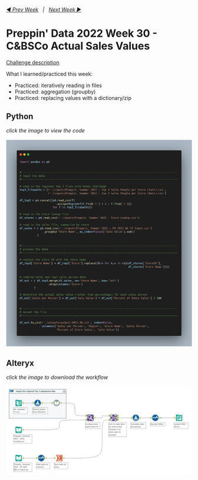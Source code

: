 <h6><a href="..\preppin-data-2022-29\README.md">◀  Prev Week</a>&nbsp;&nbsp;&nbsp;|&nbsp;&nbsp;&nbsp;<a href="..\preppin-data-2022-31\README.md">Next Week  ▶</a></h6>

# Preppin' Data 2022 Week 30 - C&BSCo Actual Sales Values

[Challenge description](https://preppindata.blogspot.com/2022/07/2022-week-30-c-actual-sales-values.html)

What I learned/practiced this week:
* Practiced: iteratively reading in files
* Practiced: aggregation (groupby)
* Practiced: replacing values with a dictionary/zip

## Python
<i>click the image to view the code</i><br>
<br>
<a href="preppin-data-2022-30.py">
<img src="img-python-code-2022-30.png?raw=true" alt="Python code">
</a>

## Alteryx
<i>click the image to download the workflow</i><br>
<br>
<a href="preppin-data-2022-30.yxzp">
<img src="img-alteryx-2022-30.png?raw=true" alt="Alteryx workflow">
</a>